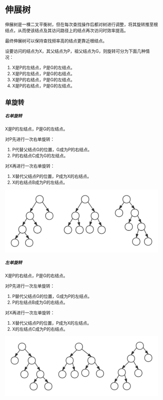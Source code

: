 # 伸展树

伸展树是一棵二叉平衡树，但在每次查找操作后都对树进行调整，将其旋转推至根结点，从而使该结点及其访问路径上的结点再次访问时效率提高。

最终伸展树可以保持查找频率高的结点更靠近根结点。

设要访问的结点为X，其父结点为P，祖父结点为G，则旋转可分为下面几种情况：
1. X是P的左结点，P是G的左结点。
2. X是P的左结点，P是G的右结点。
3. X是P的右结点，P是G的左结点。
4. X是P的右结点，P是G的左结点。

## 单旋转

##### 右单旋转

X是P的左结点，P是G的左结点。

对P先进行一次右单旋转：
1. P代替父结点G的位置，G成为P的右结点。
2. P的右结点C成为G的左结点。

对X再进行一次右单旋转：
1. X替代父结点P的位置，P成为X的右结点。
2. X的右结点B成为P的左结点。

![](1.svg)

##### 左单旋转

X是P的右结点，P是G的右结点。

对P先进行一次左单旋转：
1. P替代父结点G的位置，G成为P的左结点。
2. P的左结点B成为G的右结点。

对X再进行一次左单旋转：
1. X替代父结点P的位置，P成为X的左结点。
2. X的左结点C成为P的右结点。

![](2.svg)